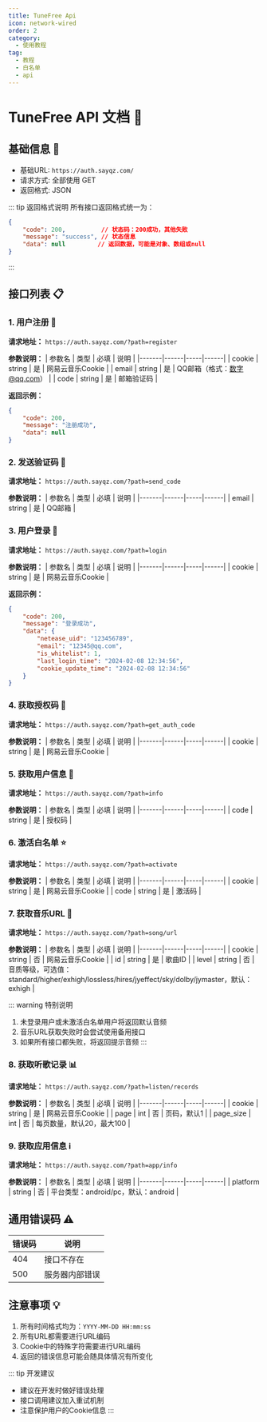 ```yaml
---
title: TuneFree Api
icon: network-wired
order: 2
category:
  - 使用教程
tag:
  - 教程
  - 白名单
  - api
---
```


# TuneFree API 文档 🚀

## 基础信息 📌

- 基础URL: `https://auth.sayqz.com/`
- 请求方式: 全部使用 GET
- 返回格式: JSON

::: tip 返回格式说明
所有接口返回格式统一为：
```json
{
    "code": 200,          // 状态码：200成功，其他失败
    "message": "success", // 状态信息
    "data": null         // 返回数据，可能是对象、数组或null
}
```
:::

## 接口列表 📋

### 1. 用户注册 👤

**请求地址：** `https://auth.sayqz.com/?path=register`

**参数说明：**
| 参数名 | 类型 | 必填 | 说明 |
|-------|------|-----|------|
| cookie | string | 是 | 网易云音乐Cookie |
| email | string | 是 | QQ邮箱（格式：数字@qq.com） |
| code | string | 是 | 邮箱验证码 |

**返回示例：**
```json
{
    "code": 200,
    "message": "注册成功",
    "data": null
}
```

### 2. 发送验证码 📨

**请求地址：** `https://auth.sayqz.com/?path=send_code`

**参数说明：**
| 参数名 | 类型 | 必填 | 说明 |
|-------|------|-----|------|
| email | string | 是 | QQ邮箱 |

### 3. 用户登录 🔐

**请求地址：** `https://auth.sayqz.com/?path=login`

**参数说明：**
| 参数名 | 类型 | 必填 | 说明 |
|-------|------|-----|------|
| cookie | string | 是 | 网易云音乐Cookie |

**返回示例：**
```json
{
    "code": 200,
    "message": "登录成功",
    "data": {
        "netease_uid": "123456789",
        "email": "12345@qq.com",
        "is_whitelist": 1,
        "last_login_time": "2024-02-08 12:34:56",
        "cookie_update_time": "2024-02-08 12:34:56"
    }
}
```

### 4. 获取授权码 🔑

**请求地址：** `https://auth.sayqz.com/?path=get_auth_code`

**参数说明：**
| 参数名 | 类型 | 必填 | 说明 |
|-------|------|-----|------|
| cookie | string | 是 | 网易云音乐Cookie |

### 5. 获取用户信息 👥

**请求地址：** `https://auth.sayqz.com/?path=info`

**参数说明：**
| 参数名 | 类型 | 必填 | 说明 |
|-------|------|-----|------|
| code | string | 是 | 授权码 |

### 6. 激活白名单 ⭐

**请求地址：** `https://auth.sayqz.com/?path=activate`

**参数说明：**
| 参数名 | 类型 | 必填 | 说明 |
|-------|------|-----|------|
| cookie | string | 是 | 网易云音乐Cookie |
| code | string | 是 | 激活码 |

### 7. 获取音乐URL 🎵

**请求地址：** `https://auth.sayqz.com/?path=song/url`

**参数说明：**
| 参数名 | 类型 | 必填 | 说明 |
|-------|------|-----|------|
| cookie | string | 否 | 网易云音乐Cookie |
| id | string | 是 | 歌曲ID |
| level | string | 否 | 音质等级，可选值：standard/higher/exhigh/lossless/hires/jyeffect/sky/dolby/jymaster，默认：exhigh |

::: warning 特别说明
1. 未登录用户或未激活白名单用户将返回默认音频
2. 音乐URL获取失败时会尝试使用备用接口
3. 如果所有接口都失败，将返回提示音频
:::

### 8. 获取听歌记录 📊

**请求地址：** `https://auth.sayqz.com/?path=listen/records`

**参数说明：**
| 参数名 | 类型 | 必填 | 说明 |
|-------|------|-----|------|
| cookie | string | 是 | 网易云音乐Cookie |
| page | int | 否 | 页码，默认1 |
| page_size | int | 否 | 每页数量，默认20，最大100 |

### 9. 获取应用信息 ℹ️

**请求地址：** `https://auth.sayqz.com/?path=app/info`

**参数说明：**
| 参数名 | 类型 | 必填 | 说明 |
|-------|------|-----|------|
| platform | string | 否 | 平台类型：android/pc，默认：android |

## 通用错误码 ⚠️

| 错误码 | 说明 |
|-------|------|
| 404 | 接口不存在 |
| 500 | 服务器内部错误 |

## 注意事项 💡

1. 所有时间格式均为：`YYYY-MM-DD HH:mm:ss`
2. 所有URL都需要进行URL编码
3. Cookie中的特殊字符需要进行URL编码
4. 返回的错误信息可能会随具体情况有所变化

::: tip 开发建议
- 建议在开发时做好错误处理
- 接口调用建议加入重试机制
- 注意保护用户的Cookie信息
:::